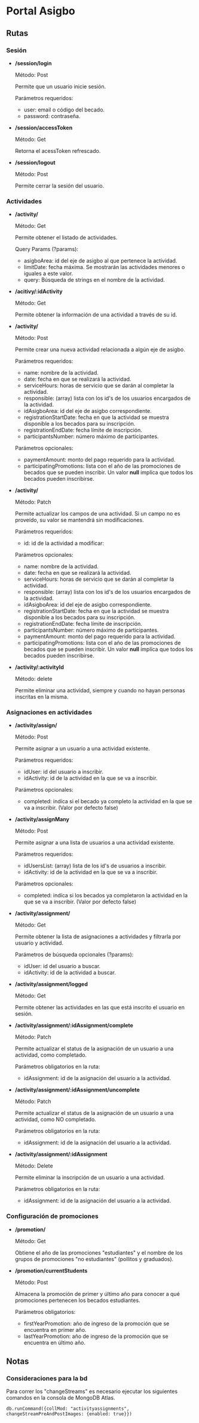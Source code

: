 # Portal Asigbo

## Rutas

### Sesión

* **/session/login**

  Método: Post

  Permite que un usuario inicie sesión.

  Parámetros requeridos:
  - user: email o código del becado.
  - password: contraseña.

* **/session/accessToken**

  Método: Get

  Retorna el acessToken refrescado.

* **/session/logout**

  Método: Post

  Permite cerrar la sesión del usuario.



### Actividades

* **/activity/**

  Método: Get

  Permite obtener el listado de actividades.

  Query Params (?params):
  - asigboArea: id del eje de asigbo al que pertenece la actividad.
  - limitDate: fecha máxima. Se mostrarán las actividades menores o iguales a este valor.
  - query: Búsqueda de strings en el nombre de la actividad.

* **/acitivy/:idActivity**

  Método: Get

  Permite obtener la información de una actividad a través de su id.
  

* **/activity/**

  Método: Post

  Permite crear una nueva actividad relacionada a algún eje de asigbo.

  Parámetros requeridos:
  - name: nombre de la actividad.
  - date: fecha en que se realizará la actividad.
  - serviceHours: horas de servicio que se darán al completar la actividad.
  - responsible: (array) lista con los id's de los usuarios encargados de la actividad.
  - idAsigboArea: id del eje de asigbo correspondiente.
  - registrationStartDate: fecha en que la actividad se muestra disponible a los becados para su inscripción.
  - registrationEndDate: fecha límite de inscripción.
  - participantsNumber: número máximo de participantes.

  Parámetros opcionales:
  - paymentAmount: monto del pago requerido para la actividad.
  - participatingPromotions: lista con el año de las promociones de becados que se pueden inscribir. Un valor **null** implíca que todos los becados pueden inscribirse.

* **/activity/**

  Método: Patch

  Permite actualizar los campos de una actividad. Si un campo no es proveído, su valor se mantendrá sin modificaciones.

  Parámetros requeridos:
  - id: id de la actividad a modificar:

  Parámetros opcionales:
  - name: nombre de la actividad.
  - date: fecha en que se realizará la actividad.
  - serviceHours: horas de servicio que se darán al completar la actividad.
  - responsible: (array) lista con los id's de los usuarios encargados de la actividad.
  - idAsigboArea: id del eje de asigbo correspondiente.
  - registrationStartDate: fecha en que la actividad se muestra disponible a los becados para su inscripción.
  - registrationEndDate: fecha límite de inscripción.
  - participantsNumber: número máximo de participantes.
  - paymentAmount: monto del pago requerido para la actividad.
  - participatingPromotions: lista con el año de las promociones de becados que se pueden inscribir. Un valor **null** implíca que todos los becados pueden inscribirse.


* **/activity/:activityId**

  Método: delete

  Permite eliminar una actividad, siempre y cuando no hayan personas inscritas en la misma.

### Asignaciones en actividades

* **/activity/assign/**

  Método: Post

  Permite asignar a un usuario a una actividad existente.

  Parámetros requeridos:
  - idUser: id del usuario a inscribir.
  - idActivity: id de la actividad en la que se va a inscribir.
  
  Parámetros opcionales:
  - completed: indíca si el becado ya completo la actividad en la que se va a inscribir. (Valor por defecto false)

* **/activity/assignMany**

  Método: Post

  Permite asignar a una lista de usuarios a una actividad existente.

  Parámetros requeridos:
  - idUsersList: (array) lista de los id's de usuarios a inscribir.
  - idActivity: id de la actividad en la que se va a inscribir.
  
  Parámetros opcionales:
  - completed: indíca si los becados ya completaron la actividad en la que se va a inscribir. (Valor por defecto false)

* **/activity/assignment/**

  Método: Get

  Permite obtener la lista de asignaciones a actividades y filtrarla por usuario y actividad.

  Parámetros de búsqueda opcionales (?params):
  - idUser: id del usuario a buscar.
  - idActivity: id de la actividad a buscar.


* **/activity/assignment/logged**

  Método: Get

  Permite obtener las actividades en las que está inscrito el usuario en sesión.

* **/activity/assignment/:idAssignment/complete**

  Método: Patch

  Permite actualizar el status de la asignación de un usuario a una actividad, como completado.

  Parámetros obligatorios en la ruta:
  - idAssignment: id de la asignación del usuario a la actividad.

* **/activity/assignment/:idAssignment/uncomplete**

  Método: Patch

  Permite actualizar el status de la asignación de un usuario a una actividad, como NO completado.

  Parámetros obligatorios en la ruta:
  - idAssignment: id de la asignación del usuario a la actividad.

* **/activity/assignment/:idAssignment**

  Método: Delete

  Permite eliminar la inscripción de un usuario a una actividad.

  Parámetros obligatorios en la ruta:
  - idAssignment: id de la asignación del usuario a la actividad.

### Configuración de promociones

* **/promotion/**

  Método: Get

  Obtiene el año de las promociones "estudiantes" y el nombre de los grupos de promociones "no estudiantes" (pollitos y graduados).

* **/promotion/currentStudents**

  Método: Post

  Almacena la promoción de primer y último año para conocer a qué promociones pertenecen los becados estudiantes.

  Parámetros obligatorios:
  - firstYearPromotion: año de ingreso de la promoción que se encuentra en primer año.
  - lastYearPromotion: año de ingreso de la promoción que se encuentra en último año.
  
## Notas

### Consideraciones para la bd

Para correr los "changeStreams" es necesario ejecutar los siguientes comandos en la consola 
de MongoDB Atlas.

```
db.runCommand({collMod: "activityassignments", changeStreamPreAndPostImages: {enabled: true}})

```